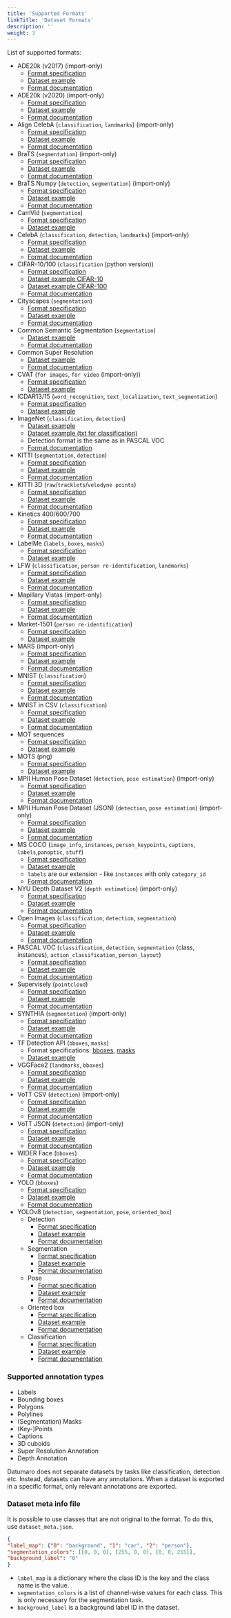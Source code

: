 ```yaml
---
title: 'Supported Formats'
linkTitle: 'Dataset Formats'
description: ''
weight: 3
---
```


List of supported formats:
- ADE20k (v2017) (import-only)
  - [Format specification](https://www.kaggle.com/soumikrakshit/ade20k)
  - [Dataset example](https://github.com/cvat-ai/datumaro/tree/develop/tests/assets/ade20k2017_dataset)
  - [Format documentation](/docs/formats/ade20k2017)
- ADE20k (v2020) (import-only)
  - [Format specification](https://groups.csail.mit.edu/vision/datasets/ADE20K/)
  - [Dataset example](https://github.com/cvat-ai/datumaro/tree/develop/tests/assets/ade20k2020_dataset)
  - [Format documentation](/docs/formats/ade20k2020)
- Align CelebA (`classification`, `landmarks`) (import-only)
  - [Format specification](https://mmlab.ie.cuhk.edu.hk/projects/CelebA.html)
  - [Dataset example](https://github.com/cvat-ai/datumaro/tree/develop/tests/assets/align_celeba_dataset)
  - [Format documentation](/docs/formats/align_celeba)
- BraTS (`segmentation`) (import-only)
  - [Format specification](https://www.med.upenn.edu/sbia/brats2018/data.html)
  - [Dataset example](https://github.com/cvat-ai/datumaro/tree/develop/tests/assets/brats_dataset)
  - [Format documentation](/docs/formats/brats)
- BraTS Numpy (`detection`, `segmentation`) (import-only)
  - [Format specification](https://www.med.upenn.edu/sbia/brats2018/data.html)
  - [Dataset example](https://github.com/cvat-ai/datumaro/tree/develop/tests/assets/brats_numpy_dataset)
  - [Format documentation](/docs/formats/brats_numpy)
- CamVid (`segmentation`)
  - [Format specification](http://mi.eng.cam.ac.uk/research/projects/VideoRec/CamVid/)
  - [Dataset example](https://github.com/cvat-ai/datumaro/tree/develop/tests/assets/camvid_dataset)
- CelebA (`classification`, `detection`, `landmarks`) (import-only)
  - [Format specification](https://mmlab.ie.cuhk.edu.hk/projects/CelebA.html)
  - [Dataset example](https://github.com/cvat-ai/datumaro/tree/develop/tests/assets/celeba_dataset)
  - [Format documentation](/docs/formats/celeba)
- CIFAR-10/100 (`classification` (python version))
  - [Format specification](https://www.cs.toronto.edu/~kriz/cifar.html)
  - [Dataset example CIFAR-10](https://github.com/cvat-ai/datumaro/tree/develop/tests/assets/cifar10_dataset)
  - [Dataset example CIFAR-100](https://github.com/cvat-ai/datumaro/tree/develop/tests/assets/cifar100_dataset)
  - [Format documentation](/docs/formats/cifar)
- Cityscapes (`segmentation`)
  - [Format specification](https://www.cityscapes-dataset.com/dataset-overview/)
  - [Dataset example](https://github.com/cvat-ai/datumaro/tree/develop/tests/assets/cityscapes_dataset)
  - [Format documentation](/docs/formats/cityscapes)
- Common Semantic Segmentation (`segmentation`)
  - [Dataset example](https://github.com/cvat-ai/datumaro/tree/develop/tests/assets/common_semantic_segmentation_dataset)
  - [Format documentation](/docs/formats/common_semantic_segmentation)
- Common Super Resolution
  - [Dataset example](https://github.com/cvat-ai/datumaro/tree/develop/tests/assets/common_super_resolution_dataset)
  - [Format documentation](/docs/formats/common_super_resolution)
- CVAT (`for images`, `for video` (import-only))
  - [Format specification](https://cvat-ai.github.io/cvat/docs/manual/advanced/xml_format)
  - [Dataset example](https://github.com/cvat-ai/datumaro/tree/develop/tests/assets/cvat_dataset)
- ICDAR13/15 (`word_recognition`, `text_localization`, `text_segmentation`)
  - [Format specification](https://rrc.cvc.uab.es/?ch=2)
  - [Dataset example](https://github.com/cvat-ai/datumaro/tree/develop/tests/assets/icdar_dataset)
- ImageNet (`classification`, `detection`)
  - [Dataset example](https://github.com/cvat-ai/datumaro/tree/develop/tests/assets/imagenet_dataset)
  - [Dataset example (txt for classification)](https://github.com/cvat-ai/datumaro/tree/develop/tests/assets/imagenet_txt_dataset)
  - Detection format is the same as in PASCAL VOC
  - [Format documentation](/docs/formats/imagenet)
- KITTI (`segmentation`, `detection`)
  - [Format specification](http://www.cvlibs.net/datasets/kitti/index.php)
  - [Dataset example](https://github.com/cvat-ai/datumaro/tree/develop/tests/assets/kitti_dataset)
  - [Format documentation](/docs/formats/kitti)
- KITTI 3D (`raw`/`tracklets`/`velodyne points`)
  - [Format specification](http://www.cvlibs.net/datasets/kitti/raw_data.php)
  - [Dataset example](https://github.com/cvat-ai/datumaro/tree/develop/tests/assets/kitti_dataset/kitti_raw)
  - [Format documentation](/docs/formats/kitti_raw)
- Kinetics 400/600/700
  - [Format specification](https://www.deepmind.com/open-source/kinetics)
  - [Dataset example](https://github.com/cvat-ai/datumaro/tree/develop/tests/assets/kinetics_dataset)
  - [Format documentation](/docs/formats/kinetics)
- LabelMe (`labels`, `boxes`, `masks`)
  - [Format specification](http://labelme.csail.mit.edu/Release3.0)
  - [Dataset example](https://github.com/cvat-ai/datumaro/tree/develop/tests/assets/labelme_dataset)
- LFW (`classification`, `person re-identification`, `landmarks`)
  - [Format specification](http://vis-www.cs.umass.edu/lfw/)
  - [Dataset example](https://github.com/cvat-ai/datumaro/tree/develop/tests/assets/lfw_dataset)
  - [Format documentation](/docs/formats/lfw)
- Mapillary Vistas (import-only)
  - [Format specification](https://www.mapillary.com/dataset/vistas)
  - [Dataset example](https://github.com/cvat-ai/datumaro/tree/develop/tests/assets/mapillary_vistas_dataset)
  - [Format documentation](/docs/formats/mapillary_vistas)
- Market-1501 (`person re-identification`)
  - [Format specification](https://www.aitribune.com/dataset/2018051063)
  - [Dataset example](https://github.com/cvat-ai/datumaro/tree/develop/tests/assets/market1501_dataset)
- MARS (import-only)
  - [Format specification](https://zheng-lab.cecs.anu.edu.au/Project/project_mars.html)
  - [Dataset example](https://github.com/cvat-ai/datumaro/tree/develop/tests/assets/mars_dataset)
  - [Format documentation](/docs/formats/mars)
- MNIST (`classification`)
  - [Format specification](http://yann.lecun.com/exdb/mnist/)
  - [Dataset example](https://github.com/cvat-ai/datumaro/tree/develop/tests/assets/mnist_dataset)
  - [Format documentation](/docs/formats/mnist)
- MNIST in CSV (`classification`)
  - [Format specification](https://pjreddie.com/projects/mnist-in-csv/)
  - [Dataset example](https://github.com/cvat-ai/datumaro/tree/develop/tests/assets/mnist_csv_dataset)
  - [Format documentation](/docs/formats/mnist)
- MOT sequences
  - [Format specification](https://arxiv.org/pdf/1906.04567.pdf)
  - [Dataset example](https://github.com/cvat-ai/datumaro/tree/develop/tests/assets/mot_dataset)
- MOTS (png)
  - [Format specification](https://www.vision.rwth-aachen.de/page/mots)
  - [Dataset example](https://github.com/cvat-ai/datumaro/tree/develop/tests/assets/mots_dataset)
- MPII Human Pose Dataset (`detection`, `pose estimation`) (import-only)
  - [Format specification](http://human-pose.mpi-inf.mpg.de)
  - [Dataset example](https://github.com/cvat-ai/datumaro/tree/develop/tests/assets/mpii_dataset)
  - [Format documentation](/docs/formats/mpii)
- MPII Human Pose Dataset (JSON) (`detection`, `pose estimation`) (import-only)
  - [Format specification](http://human-pose.mpi-inf.mpg.de)
  - [Dataset example](https://github.com/cvat-ai/datumaro/tree/develop/tests/assets/mpii_json_dataset)
  - [Format documentation](/docs/formats/mpii_json)
- MS COCO (`image_info`, `instances`, `person_keypoints`, `captions`, `labels`,`panoptic`, `stuff`)
  - [Format specification](http://cocodataset.org/#format-data)
  - [Dataset example](https://github.com/cvat-ai/datumaro/tree/develop/tests/assets/coco_dataset)
  - `labels` are our extension - like `instances` with only `category_id`
  - [Format documentation](/docs/formats/coco)
- NYU Depth Dataset V2 (`depth estimation`) (import-only)
  - [Format specification](https://cs.nyu.edu/~silberman/datasets/nyu_depth_v2.html)
  - [Dataset example](https://github.com/cvat-ai/datumaro/tree/develop/tests/assets/nyu_depth_v2_dataset)
  - [Format documentation](/docs/formats/nyu_depth_v2)
- Open Images (`classification`, `detection`, `segmentation`)
  - [Format specification](https://storage.googleapis.com/openimages/web/download.html)
  - [Dataset example](https://github.com/cvat-ai/datumaro/tree/develop/tests/assets/open_images_dataset)
  - [Format documentation](/docs/formats/open_images)
- PASCAL VOC (`classification`, `detection`, `segmentation` (class, instances),
  `action_classification`, `person_layout`)
  - [Format specification](http://host.robots.ox.ac.uk/pascal/VOC/voc2012/htmldoc/index.html)
  - [Dataset example](https://github.com/cvat-ai/datumaro/tree/develop/tests/assets/voc_dataset)
  - [Format documentation](/docs/formats/pascal_voc)
- Supervisely (`pointcloud`)
  - [Format specification](https://docs.supervise.ly/data-organization/00_ann_format_navi)
  - [Dataset example](https://github.com/cvat-ai/datumaro/tree/develop/tests/assets/sly_pointcloud_dataset)
  - [Format documentation](/docs/formats/sly_pointcloud)
- SYNTHIA (`segmentation`) (import-only)
  - [Format specification](https://synthia-dataset.net/)
  - [Dataset example](https://github.com/cvat-ai/datumaro/tree/develop/tests/assets/synthia_dataset)
  - [Format documentation](/docs/formats/synthia)
- TF Detection API (`bboxes`, `masks`)
  - Format specifications: [bboxes](https://github.com/tensorflow/models/blob/master/research/object_detection/g3doc/using_your_own_dataset.md),
    [masks](https://github.com/tensorflow/models/blob/master/research/object_detection/g3doc/instance_segmentation.md)
  - [Dataset example](https://github.com/cvat-ai/datumaro/tree/develop/tests/assets/tf_detection_api_dataset)
- VGGFace2 (`landmarks`, `bboxes`)
  - [Format specification](https://github.com/ox-vgg/vgg_face2)
  - [Dataset example](https://github.com/cvat-ai/datumaro/tree/develop/tests/assets/vgg_face2_dataset)
  - [Format documentation](/docs/formats/vgg_face2)
- VoTT CSV (`detection`) (import-only)
  - [Format specification](https://github.com/microsoft/VoTT)
  - [Dataset example](https://github.com/cvat-ai/datumaro/tree/develop/tests/assets/vott_csv_dataset)
  - [Format documentation](/docs/formats/vott_csv)
- VoTT JSON (`detection`) (import-only)
  - [Format specification](https://github.com/microsoft/VoTT)
  - [Dataset example](https://github.com/cvat-ai/datumaro/tree/develop/tests/assets/vott_json_dataset)
  - [Format documentation](/docs/formats/vott_json)
- WIDER Face (`bboxes`)
  - [Format specification](http://shuoyang1213.me/WIDERFACE/)
  - [Dataset example](https://github.com/cvat-ai/datumaro/tree/develop/tests/assets/widerface_dataset)
  - [Format documentation](/docs/formats/wider_face)
- YOLO (`bboxes`)
  - [Format specification](https://github.com/AlexeyAB/darknet#how-to-train-pascal-voc-data)
  - [Dataset example](https://github.com/cvat-ai/datumaro/tree/develop/tests/assets/yolo_dataset)
  - [Format documentation](/docs/formats/yolo)
- YOLOv8 (`detection`, `segmentation`, `pose`, `oriented_box`)
  - Detection
    - [Format specification](https://docs.ultralytics.com/datasets/detect/)
    - [Dataset example](https://docs.ultralytics.com/datasets/detect/coco8/)
    - [Format documentation](/docs/formats/yolo_v8)
  - Segmentation
    - [Format specification](https://docs.ultralytics.com/datasets/segment/)
    - [Dataset example](https://docs.ultralytics.com/datasets/segment/coco8-seg/)
    - [Format documentation](/docs/formats/yolo_v8)
  - Pose
    - [Format specification](https://docs.ultralytics.com/datasets/pose/)
    - [Dataset example](https://docs.ultralytics.com/datasets/pose/coco8-pose/)
    - [Format documentation](/docs/formats/yolo_v8)
  - Oriented box
    - [Format specification](https://docs.ultralytics.com/datasets/obb/)
    - [Dataset example](https://docs.ultralytics.com/datasets/obb/dota8/)
    - [Format documentation](/docs/formats/yolo_v8)
  - Classification
    - [Format specification](https://docs.ultralytics.com/datasets/classify/)
    - [Dataset example](https://github.com/cvat-ai/datumaro/tree/develop/tests/assets/yolo_dataset/yolov8_classification)
    - [Format documentation](/docs/formats/yolo_v8_classification)
<a id="annotation-types"></a>
### Supported annotation types

- Labels
- Bounding boxes
- Polygons
- Polylines
- (Segmentation) Masks
- (Key-)Points
- Captions
- 3D cuboids
- Super Resolution Annotation
- Depth Annotation

Datumaro does not separate datasets by tasks like classification, detection
etc. Instead, datasets can have any annotations. When a dataset is exported
in a specific format, only relevant annotations are exported.

<a id="dataset-meta-file"></a>
### Dataset meta info file

It is possible to use classes that are not original to the format.
To do this, use `dataset_meta.json`.

```json
{
"label_map": {"0": "background", "1": "car", "2": "person"},
"segmentation_colors": [[0, 0, 0], [255, 0, 0], [0, 0, 255]],
"background_label": "0"
}
```

- `label_map` is a dictionary where the class ID is the key and
  the class name is the value.
- `segmentation_colors` is a list of channel-wise values for each class.
  This is only necessary for the segmentation task.
- `background_label` is a background label ID in the dataset.
